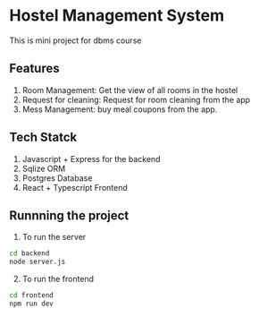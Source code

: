 # Hostel Management System

This is mini project for dbms course

## Features 
1. Room Management: Get the view of all rooms in the hostel
2. Request for cleaning: Request for room cleaning from the app
3. Mess Management: buy meal coupons from the app.

## Tech Statck

1. Javascript + Express for the backend
2. Sqlize ORM
3. Postgres Database
4. React + Typescript Frontend

## Runnning the project
1. To run the server
```sh
cd backend
node server.js
```

2. To run the frontend
```sh
cd frontend
npm run dev
```
